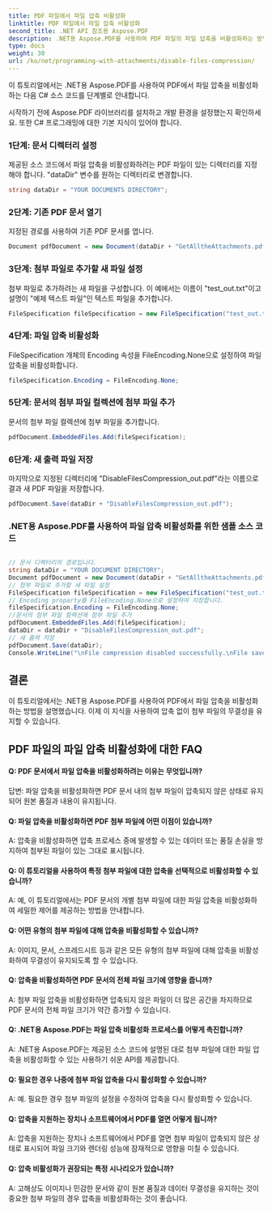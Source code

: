 ```yaml
---
title: PDF 파일에서 파일 압축 비활성화
linktitle: PDF 파일에서 파일 압축 비활성화
second_title: .NET API 참조용 Aspose.PDF
description: .NET용 Aspose.PDF를 사용하여 PDF 파일의 파일 압축을 비활성화하는 방법을 알아보세요. 쉬운 취급을 위한 단계별 가이드입니다.
type: docs
weight: 30
url: /ko/net/programming-with-attachments/disable-files-compression/
---
```

이 튜토리얼에서는 .NET용 Aspose.PDF를 사용하여 PDF에서 파일 압축을 비활성화하는 다음 C# 소스 코드를 단계별로 안내합니다.

시작하기 전에 Aspose.PDF 라이브러리를 설치하고 개발 환경을 설정했는지 확인하세요. 또한 C# 프로그래밍에 대한 기본 지식이 있어야 합니다.

### 1단계: 문서 디렉터리 설정

제공된 소스 코드에서 파일 압축을 비활성화하려는 PDF 파일이 있는 디렉터리를 지정해야 합니다. "dataDir" 변수를 원하는 디렉터리로 변경합니다.

```csharp
string dataDir = "YOUR DOCUMENTS DIRECTORY";
```

### 2단계: 기존 PDF 문서 열기

지정된 경로를 사용하여 기존 PDF 문서를 엽니다.

```csharp
Document pdfDocument = new Document(dataDir + "GetAlltheAttachments.pdf");
```

### 3단계: 첨부 파일로 추가할 새 파일 설정

첨부 파일로 추가하려는 새 파일을 구성합니다. 이 예에서는 이름이 "test_out.txt"이고 설명이 "예제 텍스트 파일"인 텍스트 파일을 추가합니다.

```csharp
FileSpecification fileSpecification = new FileSpecification("test_out.txt", "Sample text file");
```

### 4단계: 파일 압축 비활성화

FileSpecification 개체의 Encoding 속성을 FileEncoding.None으로 설정하여 파일 압축을 비활성화합니다.

```csharp
fileSpecification.Encoding = FileEncoding.None;
```

### 5단계: 문서의 첨부 파일 컬렉션에 첨부 파일 추가

문서의 첨부 파일 컬렉션에 첨부 파일을 추가합니다.

```csharp
pdfDocument.EmbeddedFiles.Add(fileSpecification);
```

### 6단계: 새 출력 파일 저장

마지막으로 지정된 디렉터리에 "DisableFilesCompression_out.pdf"라는 이름으로 결과 새 PDF 파일을 저장합니다.

```csharp
pdfDocument.Save(dataDir + "DisableFilesCompression_out.pdf");
```


### .NET용 Aspose.PDF를 사용하여 파일 압축 비활성화를 위한 샘플 소스 코드 

```csharp

// 문서 디렉터리의 경로입니다.
string dataDir = "YOUR DOCUMENT DIRECTORY";
Document pdfDocument = new Document(dataDir + "GetAlltheAttachments.pdf");
// 첨부 파일로 추가할 새 파일 설정
FileSpecification fileSpecification = new FileSpecification("test_out.txt", "Sample text file");
// Encoding proparty를 FileEncoding.None으로 설정하여 지정합니다.
fileSpecification.Encoding = FileEncoding.None;
//문서의 첨부 파일 컬렉션에 첨부 파일 추가
pdfDocument.EmbeddedFiles.Add(fileSpecification);
dataDir = dataDir + "DisableFilesCompression_out.pdf";
// 새 출력 저장
pdfDocument.Save(dataDir);
Console.WriteLine("\nFile compression disabled successfully.\nFile saved at " + dataDir);

```

## 결론

이 튜토리얼에서는 .NET용 Aspose.PDF를 사용하여 PDF에서 파일 압축을 비활성화하는 방법을 설명했습니다. 이제 이 지식을 사용하여 압축 없이 첨부 파일의 무결성을 유지할 수 있습니다.

## PDF 파일의 파일 압축 비활성화에 대한 FAQ

#### Q: PDF 문서에서 파일 압축을 비활성화하려는 이유는 무엇입니까?

답변: 파일 압축을 비활성화하면 PDF 문서 내의 첨부 파일이 압축되지 않은 상태로 유지되어 원본 품질과 내용이 유지됩니다.

#### Q: 파일 압축을 비활성화하면 PDF 첨부 파일에 어떤 이점이 있습니까?

A: 압축을 비활성화하면 압축 프로세스 중에 발생할 수 있는 데이터 또는 품질 손실을 방지하여 첨부된 파일이 있는 그대로 표시됩니다.

#### Q: 이 튜토리얼을 사용하여 특정 첨부 파일에 대한 압축을 선택적으로 비활성화할 수 있습니까?

A: 예, 이 튜토리얼에서는 PDF 문서의 개별 첨부 파일에 대한 파일 압축을 비활성화하여 세밀한 제어를 제공하는 방법을 안내합니다.

#### Q: 어떤 유형의 첨부 파일에 대해 압축을 비활성화할 수 있습니까?

A: 이미지, 문서, 스프레드시트 등과 같은 모든 유형의 첨부 파일에 대해 압축을 비활성화하여 무결성이 유지되도록 할 수 있습니다.

#### Q: 압축을 비활성화하면 PDF 문서의 전체 파일 크기에 영향을 줍니까?

A: 첨부 파일 압축을 비활성화하면 압축되지 않은 파일이 더 많은 공간을 차지하므로 PDF 문서의 전체 파일 크기가 약간 증가할 수 있습니다.

#### Q: .NET용 Aspose.PDF는 파일 압축 비활성화 프로세스를 어떻게 촉진합니까?

A: .NET용 Aspose.PDF는 제공된 소스 코드에 설명된 대로 첨부 파일에 대한 파일 압축을 비활성화할 수 있는 사용하기 쉬운 API를 제공합니다.

#### Q: 필요한 경우 나중에 첨부 파일 압축을 다시 활성화할 수 있습니까?

A: 예. 필요한 경우 첨부 파일의 설정을 수정하여 압축을 다시 활성화할 수 있습니다.

#### Q: 압축을 지원하는 장치나 소프트웨어에서 PDF를 열면 어떻게 됩니까?

A: 압축을 지원하는 장치나 소프트웨어에서 PDF를 열면 첨부 파일이 압축되지 않은 상태로 표시되어 파일 크기와 렌더링 성능에 잠재적으로 영향을 미칠 수 있습니다.

#### Q: 압축 비활성화가 권장되는 특정 시나리오가 있습니까?

A: 고해상도 이미지나 민감한 문서와 같이 원본 품질과 데이터 무결성을 유지하는 것이 중요한 첨부 파일의 경우 압축을 비활성화하는 것이 좋습니다.